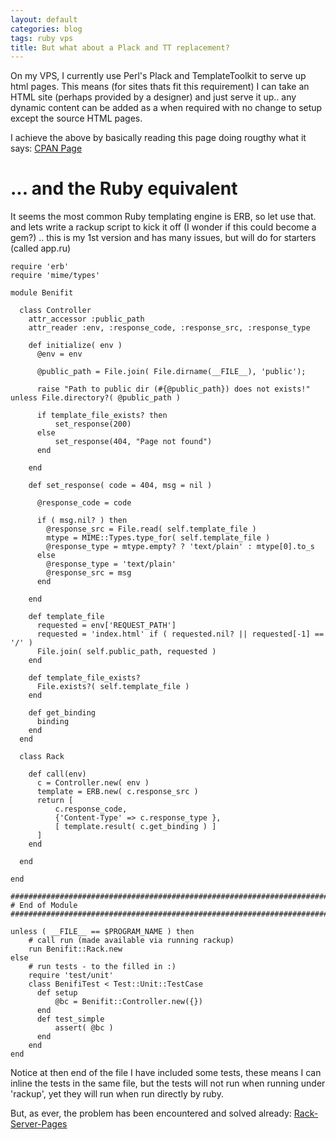 ```yaml
---
layout: default
categories: blog
tags: ruby vps
title: But what about a Plack and TT replacement?
---
```


On my VPS, I currently use Perl's Plack and TemplateToolkit to serve up
html pages. This means (for sites thats fit this requirement) I can take an HTML
site (perhaps provided by a designer) and just serve it up.. any dynamic content
can be added as a when required with no change to setup except the source HTML pages.

I achieve the above by basically reading this page doing rougthy what it says:
  [CPAN Page](http://search.cpan.org/~llap/Plack-Middleware-TemplateToolkit-0.15/lib/Plack/Middleware/TemplateToolkit.pm)


... and the Ruby equivalent
===========================

It seems the most common Ruby templating engine is ERB, so let use that.
and lets write a rackup script to kick it off (I wonder if this could become a gem?)
.. this is my 1st version and has many issues, but will do for starters (called app.ru)

    require 'erb'
    require 'mime/types'
    
    module Benifit
    
      class Controller
        attr_accessor :public_path
        attr_reader :env, :response_code, :response_src, :response_type
    
        def initialize( env )
          @env = env
    
          @public_path = File.join( File.dirname(__FILE__), 'public');
    
          raise "Path to public dir (#{@public_path}) does not exists!" unless File.directory?( @public_path )
    
          if template_file_exists? then
              set_response(200)
          else
              set_response(404, "Page not found")
          end
    
        end
    
        def set_response( code = 404, msg = nil )
    
          @response_code = code
    
          if ( msg.nil? ) then
            @response_src = File.read( self.template_file )
            mtype = MIME::Types.type_for( self.template_file )
            @response_type = mtype.empty? ? 'text/plain' : mtype[0].to_s
          else
            @response_type = 'text/plain'
            @response_src = msg
          end
    
        end
    
        def template_file
          requested = env['REQUEST_PATH'] 
          requested = 'index.html' if ( requested.nil? || requested[-1] == '/' )
          File.join( self.public_path, requested )
        end
    
        def template_file_exists?
          File.exists?( self.template_file )
        end
    
        def get_binding 
          binding
        end
      end
    
      class Rack
    
        def call(env)
          c = Controller.new( env )
          template = ERB.new( c.response_src )
          return [ 
              c.response_code,
              {'Content-Type' => c.response_type }, 
              [ template.result( c.get_binding ) ] 
          ]
        end
    
      end
    
    end
    
    ##############################################################################
    # End of Module
    ##############################################################################
    
    unless ( __FILE__ == $PROGRAM_NAME ) then
        # call run (made available via running rackup)
        run Benifit::Rack.new
    else
        # run tests - to the filled in :)
        require 'test/unit'
        class BenifiTest < Test::Unit::TestCase
          def setup
              @bc = Benifit::Controller.new({})
          end
          def test_simple 
              assert( @bc )
          end
        end
    end


Notice at then end of the file I have included some tests, these means I can inline
the tests in the same file, but the tests will not run when running under 'rackup', 
yet they will run when run directly by ruby.

But, as ever, the problem has been encountered and solved already:
  [Rack-Server-Pages](https://github.com/migrs/rack-server-pages)
